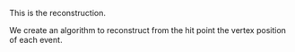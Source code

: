 This is the reconstruction.

We create an algorithm to reconstruct from the hit point the vertex position of each event.
